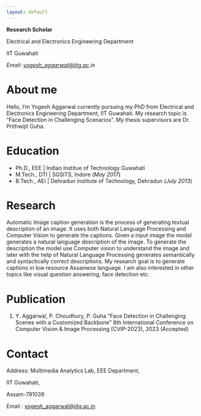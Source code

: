 ```yaml
---
layout: default
---
```


**Research Scholar**

<p>Electrical and Electronics Engineering Department</p>

IIT Guwahati

_Email: yogesh_aggarwal@iitg.ac.in_

# About me

Hello, I’m Yogesh Aggarwal currently pursuing my PhD from Electrical and Electronics Engineering Department, IIT Guwahati. My research topic is “Face Detection in Challenging Scenarios”. My thesis supervisors are Dr. Prithwijit Guha.    

# Education
- Ph.D., EEE | Indian Institue of Technology Guwahati 							       		
- M.Tech., DTI	| SGSITS, Indore (_May 2017_)	 			        		
- B.Tech., AEI | Dehradun institute of Technology, Dehradun (_July 2013_)

# Research

Automatic Image caption generation is the process of generating textual description of an image. It uses both Natural Language Processing and Computer Vision to generate the captions. Given a input image the model generates a natural language description of the image. To generate the description the model use Computer vision to understand the image and later with the help of Natural Language Processing generates semantically and syntactically correct descriptions. My research goal is to generate captions in low resource Assamese language. I am also interested in other topics like visual question answering, face detection etc.


# Publication
1. Y. Aggarwal, P. Choudhury, P. Guha “Face Detection in Challenging Scenes with a Customized Backbone” 8th International Conference on Computer Vision & Image Processing (CVIP-2023), 2023 (Accepted)

# Contact

Address: Multimedia Analytics Lab, EEE Department,

IIT Guwahati, 

Assam-781039

Email : yogesh_aggarwal@iitg.ac.in

